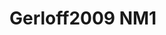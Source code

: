 # Gerloff2009 NM1
<a name="material" />
<script type="application/ld+json">

  {
    "@context": "https://schema.org/",
    "@type": "ChemicalSubstance",
    "http://purl.org/dc/terms/conformsTo":
      {
        "@type": "CreativeWork",
        "@id": "https://bioschemas.org/profiles/ChemicalSubstance/0.4-RELEASE/"
      },
    "@id": "https://egonw.github.io/nanowiki/nanowiki150.html#material",
    "name": "Gerloff2009 NM1",
    "sameAs: "http://127.0.0.1/mediawiki/index.php/Special:URIResolver/Gerloff2009_NM1"
  }
</script>

